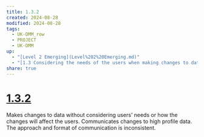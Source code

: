 ```yaml
---
title: 1.3.2
created: 2024-08-28
modified: 2024-08-28
tags:
  - UK-DMM_row
  - PROJECT
  - UK-DMM
up:
  - "[Level 2 Emerging](Level%202%20Emerging.md)"
  - "[1.3 Considering the needs of the users when making changes to data](1.3%20Considering%20the%20needs%20of%20the%20users%20when%20making%20changes%20to%20data.md)"
share: true
---
```

# [1.3.2](1.3.2.md)

Makes changes to data without considering users’ needs or how the changes will affect the users. Communicates changes to high profile data. The approach and format of communication is inconsistent.
